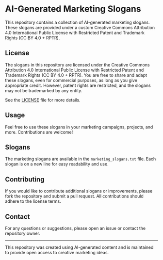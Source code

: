 # AI-Generated Marketing Slogans

This repository contains a collection of AI-generated marketing slogans. These slogans are provided under a custom Creative Commons Attribution 4.0 International Public License with Restricted Patent and Trademark Rights (CC BY 4.0 + RPTR).

## License

The slogans in this repository are licensed under the Creative Commons Attribution 4.0 International Public License with Restricted Patent and Trademark Rights (CC BY 4.0 + RPTR). You are free to share and adapt these slogans, even for commercial purposes, as long as you give appropriate credit. However, patent rights are restricted, and the slogans may not be trademarked by any entity.

See the [LICENSE](LICENSE) file for more details.

## Usage

Feel free to use these slogans in your marketing campaigns, projects, and more. Contributions are welcome!

## Slogans

The marketing slogans are available in the `marketing_slogans.txt` file. Each slogan is on a new line for easy readability and use.

## Contributing

If you would like to contribute additional slogans or improvements, please fork the repository and submit a pull request. All contributions should adhere to the license terms.

## Contact

For any questions or suggestions, please open an issue or contact the repository owner.

---

This repository was created using AI-generated content and is maintained to provide open access to creative marketing ideas.
